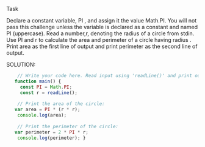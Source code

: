 Task

Declare a constant variable, PI , and assign it the value Math.PI. You will not pass this challenge unless the variable is declared as a constant and named PI (uppercase).
Read a number,r, denoting the radius of a circle from stdin.
Use PI and r to calculate the area and perimeter of a circle having radius .
Print area as the first line of output and print perimeter as the second line of output.

SOLUTION:
```javascript
    // Write your code here. Read input using 'readLine()' and print output using 'console.log()'.
   function main() {
     const PI = Math.PI;
     const r = readLine();
    
    // Print the area of the circle:
   var area = PI * (r * r);
    console.log(area);
    
    // Print the perimeter of the circle:
   var perimeter = 2 * PI * r;
    console.log(perimeter); }
